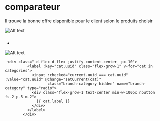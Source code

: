 # comparateur
Il trouve la bonne offre disponible pour le client selon le produits choisir

![Alt text](/public/comparateur.png)

###
*
![Alt text](/public/type_comporateur_assurance.png)

```template
 <div class=" d-flex d-flex justify-content-center  px-10">
          <label :key="cat.uuid" class="flex-grow-1" v-for="cat in categories">
            <input :checked="current.uuid === cat.uuid" :value="cat.uuid" @change="setCurrent(cat)"
                   class="branch-category hidden" name="branch-category" type="radio">
            <div class="flex-grow-1 text-center min-w-100px nbutton fs-2 p-5 m-2">
              {{ cat.label }}
            </div>
          </label>
        </div>

```